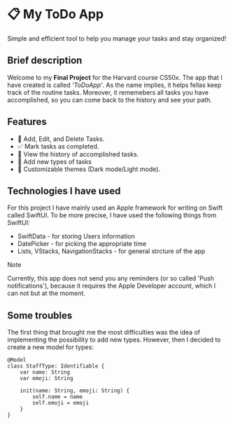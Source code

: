 # 📋 My ToDo App

Simple and efficient tool to help you manage your tasks and stay organized!

## Brief description
Welcome to my **Final Project** for the Harvard course CS50x. The app that I have created is called *'ToDoApp'*. As the name implies, it helps fellas keep track of the routine tasks. Moreover, it rememebers all tasks you have accomplished, so you can come back to the history and see your path. 

## Features
- 📝 Add, Edit, and Delete Tasks.
- ✅ Mark tasks as completed.
- 📜 View the history of accomplished tasks.
- 👥 Add new types of tasks
- 🎨 Customizable themes (Dark mode/Light mode).

## Technologies I have used

For this project I have mainly used an Apple framework for writing on Swift called SwiftUI. To be more precise, I have used the following things from SwiftUI: 

- SwiftData - for storing Users information
- DatePicker - for picking the appropriate time
- Lists, VStacks, NavigationStacks - for general strcture of the app

> [!NOTE]
> Currently, this app does not send you any reminders (or so called 'Push notifications'), because it requires the Apple Developer account, which I can not but at the moment.

## Some troubles
The first thing that brought me the most difficulties was the idea of implementing the possibility to add new types. However, then I decided to create a new model for types: 

```
@Model
class StaffType: Identifiable {
    var name: String
    var emoji: String
    
    init(name: String, emoji: String) {
        self.name = name
        self.emoji = emoji
    }
}
```






